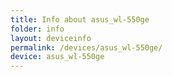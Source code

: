 ```yaml
---
title: Info about asus_wl-550ge
folder: info
layout: deviceinfo
permalink: /devices/asus_wl-550ge/
device: asus_wl-550ge
---
```

